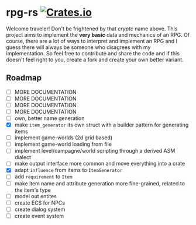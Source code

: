 # rpg-rs [![Crates.io](https://img.shields.io/crates/v/rpg.svg)](https://crates.io/crates/rpg)
Welcome traveler! Don't be frightened by that *cryptc* name above. This project aims to implement the **very basic** data and mechanics of an RPG. Of course, there are a lot of ways to interpret and implement an RPG and I guess there will always be someone who disagrees with my implementation. So feel free to contribute and share the code and if this doesn't feel right to you, create a fork and create your own better variant.

## Roadmap
- [ ] MORE DOCUMENTATION
- [ ] MORE DOCUMENTATION
- [ ] MORE DOCUMENTATION
- [ ] MORE DOCUMENTATION
- [ ] own, better name generation
- [X] make `item_generator` its own struct with a builder pattern for generating items
- [ ] implement game-worlds (2d grid based)
- [ ] implement game-world loading from file
- [ ] implement level/campagne/world scripting through a derived ASM dialect
- [ ] make output interface more common and move everything into a crate
- [X] adapt `influence` from items to `ItemGenerator`
- [ ] add `requirement` to `Item`
- [ ] make item name and attribute generation more fine-grained, related to the item's type
- [ ] model out entites
- [ ] create ECS for NPCs
- [ ] create dialog system
- [ ] create event system
